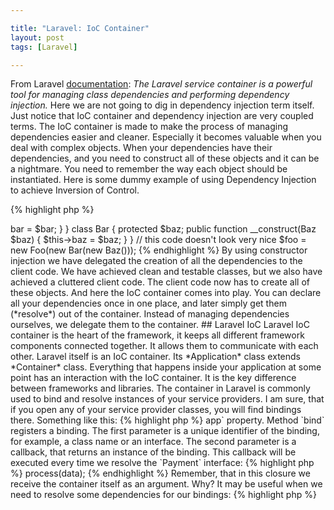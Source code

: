 ```yaml
---

title: "Laravel: IoC Container"
layout: post
tags: [Laravel]

---
```


From Laravel <a href="https://laravel.com/docs/5.2/container" target="_blank">documentation</a>: 
*The Laravel service container is a powerful tool for managing class dependencies and performing dependency injection.* Here
we are not going to dig in dependency injection term itself. Just notice that IoC container and dependency injection are very 
coupled terms. The IoC container is made to make the process of managing dependencies easier and cleaner.
Especially it becomes valuable when you deal with complex objects. When your dependencies have their dependencies, and you
need to construct all of these objects and it can be a nightmare. You need to remember the way each object should be instantiated.
Here is some dummy example of using Dependency Injection to achieve Inversion of Control.

{% highlight php %}
<?php

class Foo
{
    protected $bar;

    public function __construct(Bar $bar)
    {
        $this->bar = $bar;
    }
}

class Bar 
{
    protected $baz;

    public function __construct(Baz $baz)
    {
        $this->baz = $baz;
    }
}

// this code doesn't look very nice
$foo = new Foo(new Bar(new Baz()));
{% endhighlight %}

By using constructor injection we have delegated the creation of all the dependencies to the client code. We have achieved clean
and testable classes, but we also have achieved a cluttered client code. The client code now has to create all of these objects.

And here the IoC container comes into play. You can declare all your dependencies once in one place, and later simply get them (*resolve*) out
of the container. Instead of managing dependencies ourselves, we delegate them to the container. 

## Laravel IoC

Laravel IoC container is the heart of the framework, it keeps all different framework components connected together. It allows them to 
communicate with each other. Laravel itself is an IoC container. Its *Application* class extends *Container* class. Everything that happens 
inside your application at some point has an interaction with the IoC container. It is the key difference between frameworks and libraries.

The container in Laravel is commonly used to bind and resolve instances of your service providers. I am sure, that if you open any of
your service provider classes, you will find bindings there. Something like this:

{% highlight php %}
<?php

// service provider code

public function register() {
    App::bind('App\Contracts\Payment', function(){
        return new App\Services\Stripe(Config::get('payments.stripe.key'));
    });
}
{% endhighlight %}

In service provider we can get the container via `$this->app` property. Method `bind` registers a binding. The first parameter is a unique 
identifier of the binding, for example, a class name or an interface. The second parameter is a callback, that returns an instance of the
binding. This callback will be executed every time we resolve the `Payment` interface:

{% highlight php %}
<?php

$paymentService = App::make('App\Contracts\Payment');
$paymentService->process(data);
{% endhighlight %}

Remember, that in this closure we receive the container itself as an argument. Why? It may be useful when we need to resolve some dependencies
for our bindings:

{% highlight php %}
<?php
App::bind('App\Contracts\Payment', function($app){
    return new App\Services\Stripe(Config::get('payments.stripe.key'), $app['httpClient']);
});

{% endhighlight %}

There is no need to use container for binding classes, that do not depend on interfaces. The container is smart enough to create them. Such classes 
are constructed with the help of PHP Reflection API.
